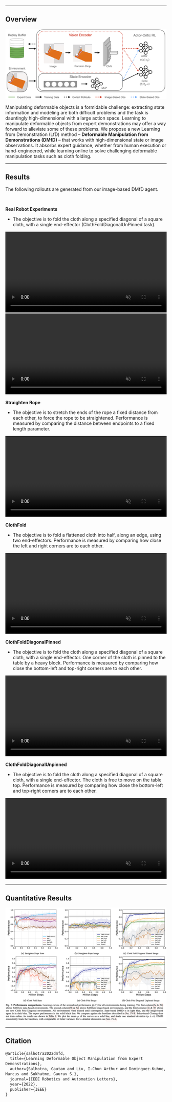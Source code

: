 
----

## Overview

![DMfD Framework](./img/DMD-schematic.png "")

Manipulating deformable objects is a formidable challenge: extracting state information and modeling are both difficult problems and the task is dauntingly high-dimensional with a large action space. Learning to manipulate deformable objects from expert demonstrations may offer a way forward to alleviate some of these problems. We propose a new Learning from Demonstration (LfD) method – **Deformable Manipulation from Demonstrations (DMfD)** – that works with high-dimensional state or image observations. It absorbs expert guidance, whether from human execution or hand-engineered, while learning online to solve challenging deformable manipulation tasks such as cloth folding.

----

## Results

The following rollouts are generated from our image-based DMfD agent.

<br>

**Real Robot Experiments**

* The objective is to fold the cloth along a specified diagonal of a square cloth, with a single end-effector (ClothFoldDiagonalUnPinned task).

<div class="w3-row-padding">
	<video height="auto" width="100%" controls autoplay loop muted>
		<source src="./video/dmfd_real_1.mp4" type="video/mp4">
	</video>
</div>

<div class="w3-row-padding">
	<video height="auto" width="100%" controls autoplay loop muted>
		<source src="./video/dmfd_real_2.mp4" type="video/mp4">
	</video>
</div>


**Straighten Rope**

*  The objective is to stretch the ends of the rope a fixed distance from each other, to force the rope to be straightened. Performance is measured by comparing the distance between endpoints to a fixed length parameter.

<div class="w3-row-padding">
	<video height="auto" width="100%" controls autoplay loop muted>
		<source src="./video/dmfd_straighten_rope.mp4" type="video/mp4">
	</video>
</div>

**ClothFold**

* The objective is to fold a flattened cloth into half, along an edge, using two end-effectors. Performance is measured by comparing how close the left and right corners are to each other.

<div class="w3-row-padding">
	<video height="auto" width="100%" controls autoplay loop muted>
		<source src="./video/dmfd_clothfold.mp4" type="video/mp4">
	</video>
</div>

**ClothFoldDiagonalPinned**

* The objective is to fold the cloth along a specified diagonal of a square cloth, with a single end-effector. One corner of the cloth is pinned to the table by a heavy block. Performance is measured by comparing how close the bottom-left and top-right corners are to each other.

<div class="w3-row-padding">
	<video height="auto" width="100%" controls autoplay loop muted>
		<source src="./video/dmfd_clothfolddiagonalpinned.mp4" type="video/mp4">
	</video>
</div>

**ClothFoldDiagonalUnpinned**

* The objective is to fold the cloth along a specified diagonal of a square cloth, with a single end-effector. The cloth is free to move on the table top. Performance is measured by comparing how close the bottom-left and top-right corners are to each other.

<div class="w3-row-padding">
	<video height="auto" width="100%" controls autoplay loop muted>
		<source src="./video/dmfd_clothfolddiagonalunpinned.mp4" type="video/mp4">
	</video>
</div>

----

## Quantitative Results

<div class="w3-row-padding">
  <!-- <p>Learning curves of our method compared to baselines.</p> -->
	<img src="./img/result.png"/>
</div>

----

## Citation
```
@article{salhotra2022dmfd,
  title={Learning Deformable Object Manipulation from Expert Demonstrations},
  author={Salhotra, Gautam and Liu, I-Chun Arthur and Dominguez-Kuhne, Marcus and Sukhatme, Gaurav S.},
  journal={IEEE Robotics and Automation Letters},
  year={2022},
  publisher={IEEE}
}
```
<br>

